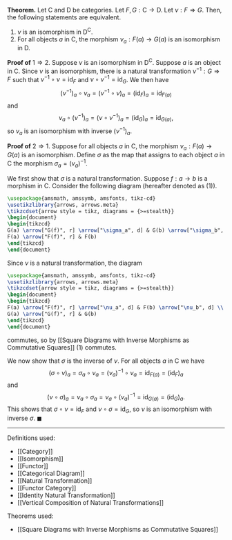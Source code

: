 **Theorem.** Let $\mathsf{C}$ and $\mathsf{D}$ be categories. Let $F,G:\mathsf{C}\to \mathsf{D}$. Let $\nu:F\Rightarrow G$. Then, the following statements are equivalent.
1. $\nu$ is an isomorphism in $\mathsf{D}^\mathsf{C}$.
2. For all objects $a$ in $\mathsf{C}$, the morphism $\nu_{a}:F(a)\to G(a)$ is an isomorphism in $\mathsf{D}$.

**Proof of** $1\Rightarrow 2$. Suppose $\nu$ is an isomorphism in $\mathsf{D}^\mathsf{C}$. Suppose $a$ is an object in $\mathsf{C}$. Since $\nu$ is an isomorphism, there is a natural transformation $\nu^{-1}:G\Rightarrow F$ such that $\nu^{-1}\circ \nu=\text{id}_{F}$ and $\nu\circ \nu^{-1}=\text{id}_{G}$. We then have $$(\nu^{-1})_{a}\circ \nu_{a}=(\nu^{-1}\circ \nu)_{a}=(\text{id}_{F})_{a}=\text{id}_{F(a)}$$and $$\nu_{a}\circ (\nu^{-1})_{a}=(\nu\circ \nu^{-1})_{a}=(\text{id}_{G})_{a}=\text{id}_{G(a)},$$so $\nu_{a}$ is an isomorphism with inverse $(\nu^{-1})_{a}$.

**Proof of** $2\Rightarrow 1$. Suppose for all objects $a$ in $\mathsf{C}$, the morphism $\nu_{a}:F(a)\to G(a)$ is an isomorphism. Define $\sigma$ as the map that assigns to each object $a$ in $\mathsf{C}$ the morphism $\sigma_{a}=(\nu_{a})^{-1}$.

We first show that $\sigma$ is a natural transformation. Suppose $f:a\to b$ is a morphism in $\mathsf{C}$. Consider the following diagram (hereafter denoted as (1)).

```tikz
\usepackage{amsmath, amssymb, amsfonts, tikz-cd}
\usetikzlibrary{arrows, arrows.meta}
\tikzcdset{arrow style = tikz, diagrams = {>=stealth}}
\begin{document}
\begin{tikzcd}
G(a) \arrow["G(f)", r] \arrow["\sigma_a", d] & G(b) \arrow["\sigma_b", d] \\
F(a) \arrow["F(f)", r] & F(b)
\end{tikzcd}
\end{document}
```

Since $\nu$ is a natural transformation, the diagram

```tikz
\usepackage{amsmath, amssymb, amsfonts, tikz-cd}
\usetikzlibrary{arrows, arrows.meta}
\tikzcdset{arrow style = tikz, diagrams = {>=stealth}}
\begin{document}
\begin{tikzcd}
F(a) \arrow["F(f)", r] \arrow["\nu_a", d] & F(b) \arrow["\nu_b", d] \\
G(a) \arrow["G(f)", r] & G(b)
\end{tikzcd}
\end{document}
```

commutes, so by [[Square Diagrams with Inverse Morphisms as Commutative Squares]] (1) commutes.

We now show that $\sigma$ is the inverse of $\nu$. For all objects $a$ in $\mathsf{C}$ we have $$(\sigma\circ \nu)_{a}=\sigma_{a}\circ \nu_{a}=(\nu_{a})^{-1}\circ \nu_{a}=\text{id}_{F(a)}=(\text{id}_{F})_{a}$$and $$(\nu\circ \sigma)_{a}=\nu_{a}\circ \sigma_{a}=\nu_{a}\circ(\nu_{a})^{-1}=\text{id}_{G(a)}=(\text{id}_{G})_{a}.$$This shows that $\sigma\circ \nu=\text{id}_{F}$ and $\nu\circ \sigma=\text{id}_{G}$, so $\nu$ is an isomorphism with inverse $\sigma$. $\blacksquare$
***
Definitions used:
- [[Category]]
- [[Isomorphism]]
- [[Functor]]
- [[Categorical Diagram]]
- [[Natural Transformation]]
- [[Functor Category]]
- [[Identity Natural Transformation]]
- [[Vertical Composition of Natural Transformations]]

Theorems used:
- [[Square Diagrams with Inverse Morphisms as Commutative Squares]]